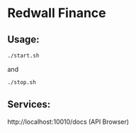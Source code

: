 # Redwall Finance

## Usage:

```sh
./start.sh
```

and

```sh
./stop.sh
```

## Services:

http://localhost:10010/docs (API Browser)